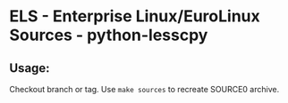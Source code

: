 # ELS - Enterprise Linux/EuroLinux Sources - python-lesscpy
 
## Usage:
  Checkout branch or tag. Use `make sources` to recreate  SOURCE0 archive.
